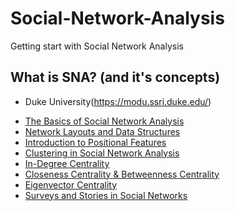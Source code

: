 # Social-Network-Analysis
Getting start with Social Network Analysis

## What is SNA? (and it's concepts)
 * Duke University(https://modu.ssri.duke.edu/)
  - [The Basics of Social Network Analysis](https://modu.ssri.duke.edu/module/social-network-lab-r-beginners/basics-social-network-analysis)
  - [Network Layouts and Data Structures](https://modu.ssri.duke.edu/module/social-network-lab-r-beginners/network-layouts-and-data-structures)
  - [Introduction to Positional Features](https://modu.ssri.duke.edu/module/social-network-lab-r-beginners/introduction-positional-features)
  - [Clustering in Social Network Analysis](https://modu.ssri.duke.edu/module/social-network-lab-r-beginners/clustering-social-network-analysis)
  - [In-Degree Centrality](https://modu.ssri.duke.edu/module/social-network-lab-r-beginners/degree-centrality)
  - [Closeness Centrality & Betweenness Centrality](https://modu.ssri.duke.edu/module/social-network-lab-r-beginners/closeness-centrality-betweenness-centrality)
  - [Eigenvector Centrality](https://modu.ssri.duke.edu/module/social-network-lab-r-beginners/eigenvector-centrality)
  - [Surveys and Stories in Social Networks](https://modu.ssri.duke.edu/module/social-network-lab-r-beginners/surveys-and-stories-social-networks)
